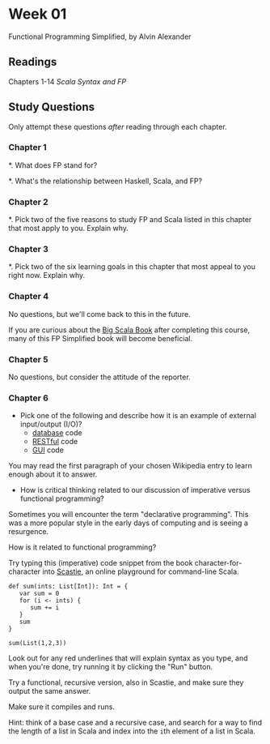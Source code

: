 # Week 01

Functional Programming Simplified, by Alvin Alexander

## Readings

Chapters 1-14
*Scala Syntax and FP*

## Study Questions

Only attempt these questions *after* reading through each chapter.

### Chapter 1

*. What does FP stand for?

*. What's the relationship between Haskell, Scala, and FP?

### Chapter 2

*. Pick two of the five reasons to study FP and Scala listed in this chapter that most apply to you. Explain why.

### Chapter 3

*. Pick two of the six learning goals in this chapter that most appeal to you right now. Explain why.

### Chapter 4

No questions, but we'll come back to this in the future.

If you are curious about the [Big Scala Book]() after completing this course, many of this FP Simplified book will become beneficial.

### Chapter 5

No questions, but consider the attitude of the reporter.

### Chapter 6

* Pick one of the following and describe how it is an example of external input/output (I/O)?
  * [database](https://en.wikipedia.org/wiki/Database) code
  * [RESTful](https://en.wikipedia.org/wiki/REST) code
  * [GUI](https://en.wikipedia.org/wiki/Graphical_user_interface) code

You may read the first paragraph of your chosen Wikipedia entry to learn enough about it to answer.

* How is critical thinking related to our discussion of imperative versus functional programming?

Sometimes you will encounter the term "declarative programming". This was a more popular style in the early
days of computing and is seeing a resurgence.

How is it related to functional programming?

Try typing this (imperative) code snippet from the book character-for-character into [Scastie](), an online playground for command-line Scala.

```
def sum(ints: List[Int]): Int = {
   var sum = 0
   for (i <- ints) {
      sum += i
   }
   sum
}

sum(List(1,2,3))
```

Look out for any red underlines that will explain syntax as you type, and when you're done, try running it by clicking the "Run" button.

Try a functional, recursive version, also in Scastie, and make sure they output the same answer.

Make sure it compiles and runs.

Hint: think of a base case and a recursive case, and search for a way to find the length of a list in Scala and index into the `i`th element of a list in Scala.
